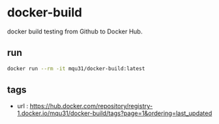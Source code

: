 # docker-build
docker build testing from Github to Docker Hub.

## run
```bash
docker run --rm -it mqu31/docker-build:latest
```
## tags
- url : https://hub.docker.com/repository/registry-1.docker.io/mqu31/docker-build/tags?page=1&ordering=last_updated
